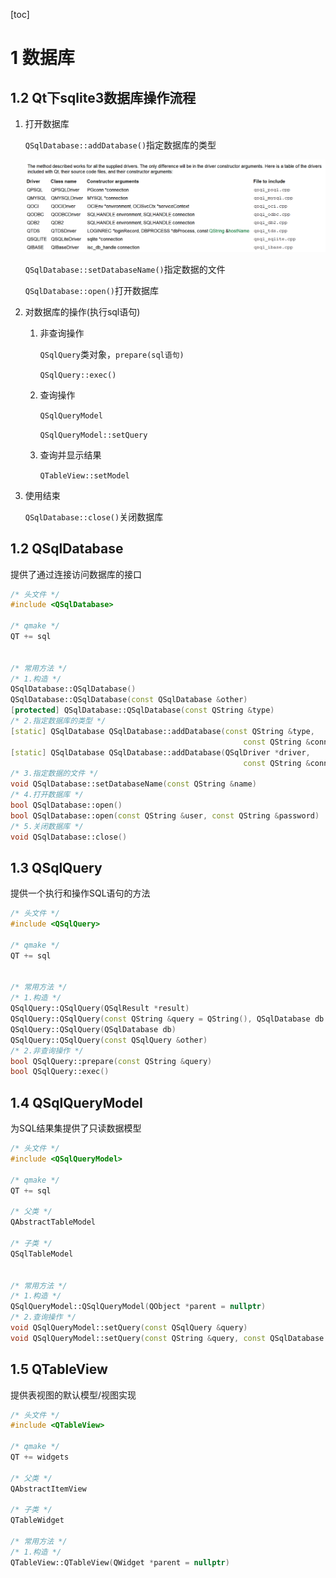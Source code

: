 [toc]

# 1 数据库

## 1.2 Qt下sqlite3数据库操作流程

1. 打开数据库

   `QSqlDatabase::addDatabase()`指定数据库的类型

   ![image-20220224191548685](images/06_Qt下的数据库/image-20220224191548685.png)

   `QSqlDatabase::setDatabaseName()`指定数据的文件

   `QSqlDatabase::open()`打开数据库

2. 对数据库的操作(执行sql语句)

   1. 非查询操作

      `QSqlQuery`类对象，`prepare(sql语句)`

      `QSqlQuery::exec()`

   2. 查询操作

      `QSqlQueryModel`

      `QSqlQueryModel::setQuery`

   3. 查询并显示结果

      `QTableView::setModel`

3. 使用结束

   `QSqlDatabase::close()`关闭数据库

## 1.2 QSqlDatabase

提供了通过连接访问数据库的接口

```cpp
/* 头文件 */
#include <QSqlDatabase> 

/* qmake */
QT += sql


/* 常用方法 */
/* 1.构造 */
QSqlDatabase::QSqlDatabase()
QSqlDatabase::QSqlDatabase(const QSqlDatabase &other)
[protected] QSqlDatabase::QSqlDatabase(const QString &type)
/* 2.指定数据库的类型 */
[static] QSqlDatabase QSqlDatabase::addDatabase(const QString &type, 
                                                    const QString &connectionName = QLatin1String(defaultConnection))
[static] QSqlDatabase QSqlDatabase::addDatabase(QSqlDriver *driver, 
                                                    const QString &connectionName = QLatin1String(defaultConnection))
/* 3.指定数据的文件 */
void QSqlDatabase::setDatabaseName(const QString &name)
/* 4.打开数据库 */
bool QSqlDatabase::open()
bool QSqlDatabase::open(const QString &user, const QString &password)
/* 5.关闭数据库 */
void QSqlDatabase::close()
```

## 1.3 QSqlQuery

提供一个执行和操作SQL语句的方法

```cpp
/* 头文件 */
#include <QSqlQuery> 

/* qmake */
QT += sql


/* 常用方法 */
/* 1.构造 */
QSqlQuery::QSqlQuery(QSqlResult *result)
QSqlQuery::QSqlQuery(const QString &query = QString(), QSqlDatabase db = QSqlDatabase())
QSqlQuery::QSqlQuery(QSqlDatabase db)
QSqlQuery::QSqlQuery(const QSqlQuery &other)
/* 2.非查询操作 */
bool QSqlQuery::prepare(const QString &query)
bool QSqlQuery::exec()
```

## 1.4 QSqlQueryModel

为SQL结果集提供了只读数据模型

```cpp
/* 头文件 */
#include <QSqlQueryModel> 

/* qmake */
QT += sql

/* 父类 */
QAbstractTableModel

/* 子类 */
QSqlTableModel


/* 常用方法 */
/* 1.构造 */
QSqlQueryModel::QSqlQueryModel(QObject *parent = nullptr)
/* 2.查询操作 */
void QSqlQueryModel::setQuery(const QSqlQuery &query)
void QSqlQueryModel::setQuery(const QString &query, const QSqlDatabase &db = QSqlDatabase())
```

## 1.5 QTableView

提供表视图的默认模型/视图实现

```cpp
/* 头文件 */
#include <QTableView> 

/* qmake */
QT += widgets

/* 父类 */
QAbstractItemView

/* 子类 */
QTableWidget

/* 常用方法 */
/* 1.构造 */
QTableView::QTableView(QWidget *parent = nullptr)
```